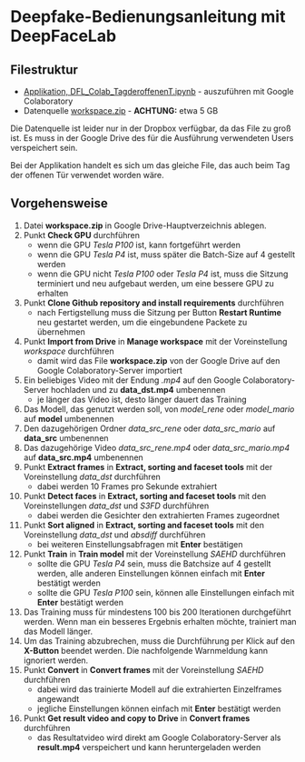 # Deepfake-Bedienungsanleitung mit DeepFaceLab

## Filestruktur

- [Applikation, DFL_Colab_TagderoffenenT.ipynb](DFL_Colab_TagderoffenenT.ipynb) - auszuführen mit Google Colaboratory
- Datenquelle [workspace.zip](https://www.dropbox.com/preview/R%26D-Projekt_2019_20_Pichler_Siller/10_Prototyp/Deepfake/workspace.zip?role=personal) - **ACHTUNG:** etwa 5 GB

Die Datenquelle ist leider nur in der Dropbox verfügbar, da das File zu groß ist. Es muss in der Google Drive des für die Ausführung verwendeten Users verspeichert sein.

Bei der Applikation handelt es sich um das gleiche File, das auch beim Tag der offenen Tür verwendet worden wäre.

## Vorgehensweise

1. Datei **workspace.zip** in Google Drive-Hauptverzeichnis ablegen.
2. Punkt **Check GPU** durchführen
    - wenn die GPU _Tesla P100_ ist, kann fortgeführt werden
    - wenn die GPU _Tesla P4_ ist, muss später die Batch-Size auf 4 gestellt werden
    - wenn die GPU nicht _Tesla P100_ oder _Tesla P4_ ist, muss die Sitzung terminiert und neu aufgebaut werden, um eine bessere GPU zu erhalten
3. Punkt **Clone Github repository and install requirements** durchführen
    - nach Fertigstellung muss die Sitzung per Button **Restart Runtime** neu gestartet werden, um die eingebundene Packete zu übernehmen
4. Punkt **Import from Drive** in **Manage workspace** mit der Voreinstellung _workspace_ durchführen
    - damit wird das File **workspace.zip** von der Google Drive auf den Google Colaboratory-Server importiert
5. Ein beliebiges Video mit der Endung _.mp4_ auf den Google Colaboratory-Server hochladen und zu **data_dst.mp4** umbenennen
    - je länger das Video ist, desto länger dauert das Training
6. Das Modell, das genutzt werden soll, von _model_rene_ oder _model_mario_ auf **model** umbenennen
7. Den dazugehörigen Ordner _data_src_rene_ oder _data_src_mario_ auf **data_src** umbenennen
8. Das dazugehörige Video _data_src_rene.mp4_ oder _data_src_mario.mp4_ auf **data_src.mp4** umbenennen
9. Punkt **Extract frames** in **Extract, sorting and faceset tools** mit der Voreinstellung _data_dst_ durchführen
    - dabei werden 10 Frames pro Sekunde extrahiert
10. Punkt **Detect faces** in **Extract, sorting and faceset tools** mit den Voreinstellungen _data_dst_ und _S3FD_ durchführen
    - dabei werden die Gesichter den extrahierten Frames zugeordnet
11. Punkt **Sort aligned** in **Extract, sorting and faceset tools** mit den Voreinstellung _data_dst_ und _absdiff_ durchführen
    - bei weiteren Einstellungsabfragen mit **Enter** bestätigen
12. Punkt **Train** in **Train model** mit der Voreinstellung _SAEHD_ durchführen
    - sollte die GPU _Tesla P4_ sein, muss die Batchsize auf 4 gestellt werden, alle anderen Einstellungen können einfach mit **Enter** bestätigt werden
    - sollte die GPU _Tesla P100_ sein, können alle Einstellungen einfach mit **Enter** bestätigt werden
13. Das Training muss für mindestens 100 bis 200 Iterationen durchgeführt werden. Wenn man ein besseres Ergebnis erhalten möchte, trainiert man das Modell länger.
14. Um das Training abzubrechen, muss die Durchführung per Klick auf den **X-Button** beendet werden. Die nachfolgende Warnmeldung kann ignoriert werden.
15. Punkt **Convert** in **Convert frames** mit der Voreinstellung _SAEHD_ durchführen
    - dabei wird das trainierte Modell auf die extrahierten Einzelframes angewandt
    - jegliche Einstellungen können einfach mit **Enter** bestätigt werden
16. Punkt **Get result video and copy to Drive** in **Convert frames** durchführen
    - das Resultatvideo wird direkt am Google Colaboratory-Server als **result.mp4** verspeichert und kann heruntergeladen werden

